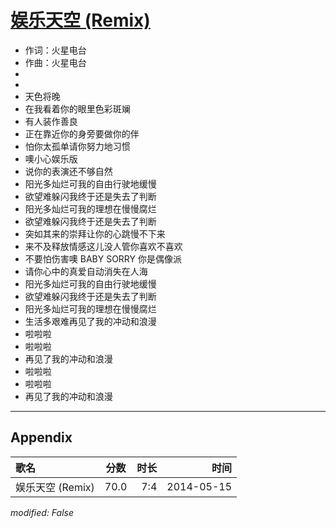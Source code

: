 # [娱乐天空 (Remix)](https://music.163.com/song?id=28563313)

* 作词：火星电台
* 作曲：火星电台
*
*
* 天色将晚
* 在我看着你的眼里色彩斑斓
* 有人装作善良
* 正在靠近你的身旁要做你的伴
* 怕你太孤单请你努力地习惯
* 噢小心娱乐版
* 说你的表演还不够自然
* 阳光多灿烂可我的自由行驶地缓慢
* 欲望难躲闪我终于还是失去了判断
* 阳光多灿烂可我的理想在慢慢腐烂
* 欲望难躲闪我终于还是失去了判断
* 突如其来的崇拜让你的心跳慢不下来
* 来不及释放情感这儿没人管你喜欢不喜欢
* 不要怕伤害噢 BABY SORRY 你是偶像派
* 请你心中的真爱自动消失在人海
* 阳光多灿烂可我的自由行驶地缓慢
* 欲望难躲闪我终于还是失去了判断
* 阳光多灿烂可我的理想在慢慢腐烂
* 生活多艰难再见了我的冲动和浪漫
* 啦啦啦
* 啦啦啦
* 再见了我的冲动和浪漫
* 啦啦啦
* 啦啦啦
* 再见了我的冲动和浪漫


---

## Appendix

|歌名|分数|时长|时间|
|:---|:---:|---:|---:|
|娱乐天空 (Remix)|70.0|7:4|2014-05-15

*modified: False*